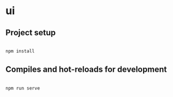 # ui

## Project setup

```javascript

npm install

```

## Compiles and hot-reloads for development

```javascript

npm run serve

```
